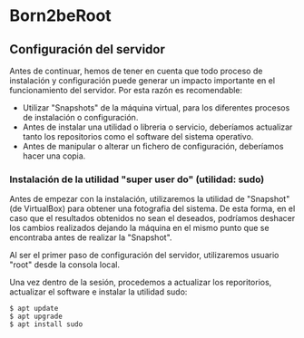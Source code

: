 # Born2beRoot

## Configuración del servidor

Antes de continuar, hemos de tener en cuenta que todo proceso de instalación y configuración puede generar un impacto importante en el funcionamiento del servidor. Por esta razón es recomendable:

- Utilizar "Snapshots" de la máquina virtual, para los diferentes procesos de instalación o configuración.
- Antes de instalar una utilidad o libreria o servicio, deberíamos actualizar tanto los repositorios como el software del sistema operativo.
- Antes de manipular o alterar un fichero de configuración, deberíamos hacer una copia.

### Instalación de la utilidad "super user do" (utilidad: sudo)

Antes de empezar con la instalación, utilizaremos la utilidad de "Snapshot" (de VirtualBox) para obtener una fotografia del sistema. De esta forma, en el caso que el resultados obtenidos no sean el deseados, podríamos deshacer los cambios realizados dejando la máquina en el mismo punto que se encontraba antes de realizar la "Snapshot".

Al ser el primer paso de configuración del servidor, utilizaremos usuario "root" desde la consola local.

Una vez dentro de la sesión, procedemos a actualizar los reporitorios, actualizar el software e instalar la utilidad sudo:
```
$ apt update
$ apt upgrade
$ apt install sudo
```


